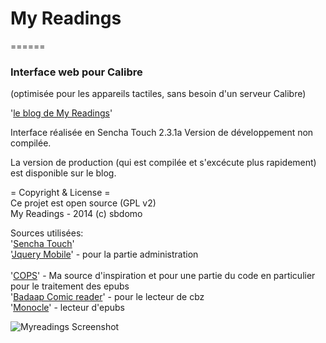 # My Readings
======
### Interface web pour Calibre
(optimisée pour les appareils tactiles, sans besoin d'un serveur Calibre)

'[le blog de My Readings](http://http://sbdomo.esy.es/)'

Interface réalisée en Sencha Touch 2.3.1a
Version de développement non compilée.

La version de production (qui est compilée et s'excécute plus rapidement) est disponible sur le blog.

= Copyright & License =<br />
Ce projet est open source (GPL v2)<br />
My Readings - 2014 (c) sbdomo<br />

Sources utilisées:<br />
'[Sencha Touch](http://www.sencha.com/products/touch)'<br />
'[Jquery Mobile](http://jquerymobile.com/)' - pour la partie administration<br />
<br />
'[COPS](https://github.com/seblucas/cops)' - Ma source d'inspiration et pour une partie du code en particulier pour le traitement des epubs<br />
'[Badaap Comic reader](http://www.badaap.nl/wordpress/)' - pour le lecteur de cbz<br />
'[Monocle](https://github.com/joseph/monocle)' - lecteur d'epubs<br />

![Myreadings Screenshot](http://sbdomo.esy.es/wp-content/uploads/2014/01/copy-header2.jpg)